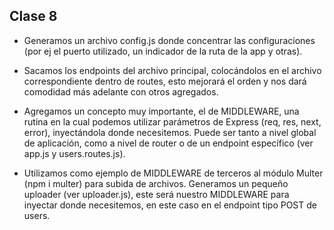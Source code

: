 ## Clase 8

* Generamos un archivo config.js donde concentrar las configuraciones (por ej el puerto utilizado, un indicador de la ruta de la app y otras).

* Sacamos los endpoints del archivo principal, colocándolos en el archivo correspondiente dentro de routes, esto mejorará el orden y nos dará comodidad más adelante con otros agregados.

* Agregamos un concepto muy importante, el de MIDDLEWARE, una rutina en la cual podemos utilizar parámetros de Express (req, res, next, error), inyectándola donde necesitemos. Puede ser tanto a nivel global de aplicación, como a nivel de router o de un endpoint específico (ver app.js y users.routes.js).

* Utilizamos como ejemplo de MIDDLEWARE de terceros al módulo Multer (npm i multer) para subida de archivos. Generamos un pequeño uploader (ver uploader.js), este será nuestro MIDDLEWARE para inyectar donde necesitemos, en este caso en el endpoint tipo POST de users.